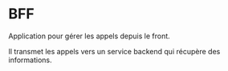 # BFF

Application pour gérer les appels depuis le front.

Il transmet les appels vers un service backend qui récupère des informations.
